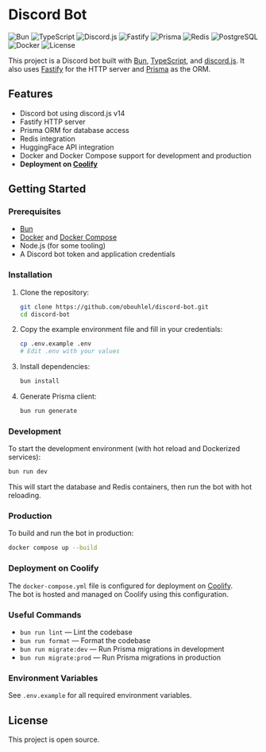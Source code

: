 # Discord Bot

![Bun](https://img.shields.io/badge/Bun-%23000000.svg?style=flat&logo=bun&logoColor=white)
![TypeScript](https://img.shields.io/badge/TypeScript-3178c6?style=flat&logo=typescript&logoColor=white)
![Discord.js](https://img.shields.io/badge/discord.js-5865F2?style=flat&logo=discord&logoColor=white)
![Fastify](https://img.shields.io/badge/Fastify-000000?style=flat&logo=fastify&logoColor=white)
![Prisma](https://img.shields.io/badge/Prisma-2D3748?style=flat&logo=prisma&logoColor=white)
![Redis](https://img.shields.io/badge/Redis-DC382D?style=flat&logo=redis&logoColor=white)
![PostgreSQL](https://img.shields.io/badge/PostgreSQL-4169E1?style=flat&logo=postgresql&logoColor=white)
![Docker](https://img.shields.io/badge/Docker-2496ED?style=flat&logo=docker&logoColor=white)
![License](https://img.shields.io/badge/license-MIT-green)

This project is a Discord bot built with [Bun](https://bun.sh/), [TypeScript](https://www.typescriptlang.org/), and [discord.js](https://discord.js.org/). It also uses [Fastify](https://www.fastify.io/) for the HTTP server and [Prisma](https://www.prisma.io/) as the ORM.

## Features

- Discord bot using discord.js v14
- Fastify HTTP server
- Prisma ORM for database access
- Redis integration
- HuggingFace API integration
- Docker and Docker Compose support for development and production
- **Deployment on [Coolify](https://coolify.obouhlel.xyz)**

## Getting Started

### Prerequisites

- [Bun](https://bun.sh/)
- [Docker](https://www.docker.com/) and [Docker Compose](https://docs.docker.com/compose/)
- Node.js (for some tooling)
- A Discord bot token and application credentials

### Installation

1. Clone the repository:

   ```sh
   git clone https://github.com/obouhlel/discord-bot.git
   cd discord-bot
   ```

2. Copy the example environment file and fill in your credentials:

   ```sh
   cp .env.example .env
   # Edit .env with your values
   ```

3. Install dependencies:

   ```sh
   bun install
   ```

4. Generate Prisma client:

   ```sh
   bun run generate
   ```

### Development

To start the development environment (with hot reload and Dockerized services):

```sh
bun run dev
```

This will start the database and Redis containers, then run the bot with hot reloading.

### Production

To build and run the bot in production:

```sh
docker compose up --build
```

### Deployment on Coolify

The `docker-compose.yml` file is configured for deployment on [Coolify](https://coolify.io/).  
The bot is hosted and managed on Coolify using this configuration.

### Useful Commands

- `bun run lint` — Lint the codebase
- `bun run format` — Format the codebase
- `bun run migrate:dev` — Run Prisma migrations in development
- `bun run migrate:prod` — Run Prisma migrations in production

### Environment Variables

See `.env.example` for all required environment variables.

## License

This project is open source.
